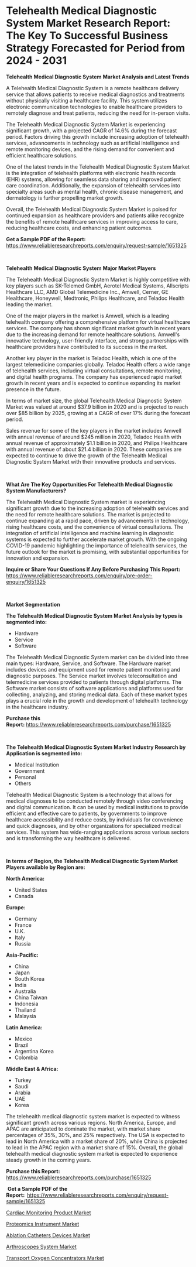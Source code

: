 <p><h1>Telehealth Medical Diagnostic System Market Research Report: The Key To Successful Business Strategy Forecasted for Period from 2024 - 2031</h1></p><p><strong>Telehealth Medical Diagnostic System Market Analysis and Latest Trends</strong></p>
<p><p>A Telehealth Medical Diagnostic System is a remote healthcare delivery service that allows patients to receive medical diagnostics and treatments without physically visiting a healthcare facility. This system utilizes electronic communication technologies to enable healthcare providers to remotely diagnose and treat patients, reducing the need for in-person visits.</p><p>The Telehealth Medical Diagnostic System Market is experiencing significant growth, with a projected CAGR of 14.6% during the forecast period. Factors driving this growth include increasing adoption of telehealth services, advancements in technology such as artificial intelligence and remote monitoring devices, and the rising demand for convenient and efficient healthcare solutions.</p><p>One of the latest trends in the Telehealth Medical Diagnostic System Market is the integration of telehealth platforms with electronic health records (EHR) systems, allowing for seamless data sharing and improved patient care coordination. Additionally, the expansion of telehealth services into specialty areas such as mental health, chronic disease management, and dermatology is further propelling market growth.</p><p>Overall, the Telehealth Medical Diagnostic System Market is poised for continued expansion as healthcare providers and patients alike recognize the benefits of remote healthcare services in improving access to care, reducing healthcare costs, and enhancing patient outcomes.</p></p>
<p><strong>Get a Sample PDF of the Report:&nbsp;</strong> <a href="https://www.reliableresearchreports.com/enquiry/request-sample/1651325">https://www.reliableresearchreports.com/enquiry/request-sample/1651325</a></p>
<p>&nbsp;</p>
<p><strong>Telehealth Medical Diagnostic System Major Market Players</strong></p>
<p><p>The Telehealth Medical Diagnostic System Market is highly competitive with key players such as SK-Telemed GmbH, Aerotel Medical Systems, Allscripts Healthcare LLC, AMD Global Telemedicine Inc., Amwell, Cerner, GE Healthcare, Honeywell, Medtronic, Philips Healthcare, and Teladoc Health leading the market.</p><p>One of the major players in the market is Amwell, which is a leading telehealth company offering a comprehensive platform for virtual healthcare services. The company has shown significant market growth in recent years due to the increasing demand for remote healthcare solutions. Amwell's innovative technology, user-friendly interface, and strong partnerships with healthcare providers have contributed to its success in the market.</p><p>Another key player in the market is Teladoc Health, which is one of the largest telemedicine companies globally. Teladoc Health offers a wide range of telehealth services, including virtual consultations, remote monitoring, and digital health programs. The company has experienced rapid market growth in recent years and is expected to continue expanding its market presence in the future.</p><p>In terms of market size, the global Telehealth Medical Diagnostic System Market was valued at around $37.9 billion in 2020 and is projected to reach over $85 billion by 2025, growing at a CAGR of over 17% during the forecast period.</p><p>Sales revenue for some of the key players in the market includes Amwell with annual revenue of around $245 million in 2020, Teladoc Health with annual revenue of approximately $1.1 billion in 2020, and Philips Healthcare with annual revenue of about $21.4 billion in 2020. These companies are expected to continue to drive the growth of the Telehealth Medical Diagnostic System Market with their innovative products and services.</p></p>
<p>&nbsp;</p>
<p><strong>What Are The Key Opportunities For Telehealth Medical Diagnostic System Manufacturers?</strong></p>
<p><p>The Telehealth Medical Diagnostic System market is experiencing significant growth due to the increasing adoption of telehealth services and the need for remote healthcare solutions. The market is projected to continue expanding at a rapid pace, driven by advancements in technology, rising healthcare costs, and the convenience of virtual consultations. The integration of artificial intelligence and machine learning in diagnostic systems is expected to further accelerate market growth. With the ongoing COVID-19 pandemic highlighting the importance of telehealth services, the future outlook for the market is promising, with substantial opportunities for innovation and expansion.</p></p>
<p><strong>Inquire or Share Your Questions If Any Before Purchasing This Report:</strong> <a href="https://www.reliableresearchreports.com/enquiry/pre-order-enquiry/1651325">https://www.reliableresearchreports.com/enquiry/pre-order-enquiry/1651325</a></p>
<p>&nbsp;</p>
<p><strong>Market Segmentation</strong></p>
<p><strong>The Telehealth Medical Diagnostic System Market Analysis by types is segmented into:</strong></p>
<p><ul><li>Hardware</li><li>Service</li><li>Software</li></ul></p>
<p><p>The Telehealth Medical Diagnostic System market can be divided into three main types: Hardware, Service, and Software. The Hardware market includes devices and equipment used for remote patient monitoring and diagnostic purposes. The Service market involves teleconsultation and telemedicine services provided to patients through digital platforms. The Software market consists of software applications and platforms used for collecting, analyzing, and storing medical data. Each of these market types plays a crucial role in the growth and development of telehealth technology in the healthcare industry.</p></p>
<p><strong>Purchase this Report:&nbsp;</strong><a href="https://www.reliableresearchreports.com/purchase/1651325">https://www.reliableresearchreports.com/purchase/1651325</a></p>
<p>&nbsp;</p>
<p><strong>The Telehealth Medical Diagnostic System Market Industry Research by Application is segmented into:</strong></p>
<p><ul><li>Medical Institution</li><li>Government</li><li>Personal</li><li>Others</li></ul></p>
<p><p>Telehealth Medical Diagnostic System is a technology that allows for medical diagnoses to be conducted remotely through video conferencing and digital communication. It can be used by medical institutions to provide efficient and effective care to patients, by governments to improve healthcare accessibility and reduce costs, by individuals for convenience and quick diagnoses, and by other organizations for specialized medical services. This system has wide-ranging applications across various sectors and is transforming the way healthcare is delivered.</p></p>
<p>&nbsp;</p>
<p><strong>In terms of Region, the Telehealth Medical Diagnostic System Market Players available by Region are:</strong></p>
<p>
    <p> <strong> North America: </strong>
        <ul>
            <li>United States</li>
            <li>Canada</li>
        </ul>
        </p> 
    <p> <strong> Europe: </strong>
        <ul>
            <li>Germany</li>
            <li>France</li>
            <li>U.K.</li>
            <li>Italy</li>
            <li>Russia</li>
        </ul>
        </p> 
    <p> <strong> Asia-Pacific: </strong>
        <ul>
            <li>China</li>
            <li>Japan</li>
            <li>South Korea</li>
            <li>India</li>
            <li>Australia</li>
            <li>China Taiwan</li>
            <li>Indonesia</li>
            <li>Thailand</li>
            <li>Malaysia</li>
        </ul>
        </p> 
    <p> <strong> Latin America: </strong>
        <ul>
            <li>Mexico</li>
            <li>Brazil</li>
            <li>Argentina Korea</li>
            <li>Colombia</li>
        </ul>
        </p> 
    <p> <strong> Middle East & Africa: </strong>
        <ul>
            <li>Turkey</li>
            <li>Saudi</li>
            <li>Arabia</li>
            <li>UAE</li>
            <li>Korea</li>
        </ul>
    </p>
    </p>
<p><p>The telehealth medical diagnostic system market is expected to witness significant growth across various regions. North America, Europe, and APAC are anticipated to dominate the market, with market share percentages of 35%, 30%, and 25% respectively. The USA is expected to lead in North America with a market share of 20%, while China is projected to lead in the APAC region with a market share of 15%. Overall, the global telehealth medical diagnostic system market is expected to experience steady growth in the coming years.</p></p>
<p><strong>Purchase this Report: </strong><a href="https://www.reliableresearchreports.com/purchase/1651325">https://www.reliableresearchreports.com/purchase/1651325</a></p>
<p>&nbsp;<strong>Get a Sample PDF of the Report:&nbsp;&nbsp;</strong><a href="https://www.reliableresearchreports.com/enquiry/request-sample/1651325">https://www.reliableresearchreports.com/enquiry/request-sample/1651325</a></p>
<p><strong></strong></p>
<p><p><a href="https://medium.com/p/df813c3f1199/edit">Cardiac Monitoring Product Market</a></p><p><a href="https://medium.com/p/1127d007a708/edit">Proteomics Instrument Market</a></p><p><a href="https://medium.com/p/a52476708562/edit">Ablation Catheters Devices Market</a></p><p><a href="https://medium.com/p/bdd8f49ebf8e/edit">Arthroscopes System Market</a></p><p><a href="https://medium.com/p/448e56b56f8d/edit">Transport Oxygen Concentrators Market</a></p></p>